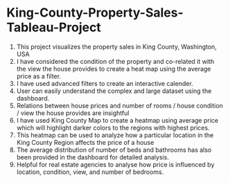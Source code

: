 # King-County-Property-Sales-Tableau-Project
1. This project visualizes the property sales in King County, Washington, USA
2. I have considered the condition of the property and co-related it with the view the house provides to create a heat map using the average price as a filter.
3. I have used advanced filters to create an interactive calender.
4. User can easily understand the complex and large dataset using the dashboard.
5. Relations between house prices and number of rooms / house condition / view the house provides are insightful
6. I have used King County Map to create a heatmap using average price which will highlight darker colors to the regions with highest prices.
7. This heatmap can be used to analyze how a particular location in the King County Region affects the price of a house
8. The average distribution of number of beds and bathrooms has also been provided in the dashboard for detailed analysis.
9. Helpful for real estate agencies to analyse how price is influenced by location, condition, view, and number of bedrooms.

